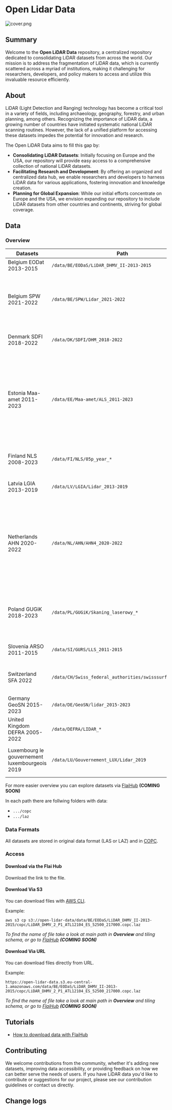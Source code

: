 # Open Lidar Data

![cover.png](cover.png)

## Summary

Welcome to the __Open LiDAR Data__ repository, a centralized repository dedicated to consolidating LiDAR datasets from
across the world. Our mission is to address the fragmentation of LiDAR data, which is currently scattered across a
myriad of institutions, making it challenging for researchers, developers, and policy makers to access and utilize this
invaluable resource efficiently.

## About

LiDAR (Light Detection and Ranging) technology has become a critical tool in a variety of fields, including archaeology,
geography, forestry, and urban planning, among others. Recognizing the importance of LiDAR data, a growing number of
countries have initiated systematic national LiDAR scanning routines. However, the lack of a unified platform for
accessing these datasets impedes the potential for innovation and research.

The Open LiDAR Data aims to fill this gap by:

* __Consolidating LiDAR Datasets__: Initially focusing on Europe and the USA, our repository will provide easy access to
  a comprehensive collection of national LiDAR datasets.
* __Facilitating Research and Development__: By offering an organized and centralized data hub, we enable researchers
  and developers to harness LiDAR data for various applications, fostering innovation and knowledge creation.
* __Planning for Global Expansion__: While our initial efforts concentrate on Europe and the USA, we envision expanding
  our repository to include LiDAR datasets from other countries and continents, striving for global coverage.

## Data

### Overview

| Datasets                                       | Path                                                     | License                                                                                                                           | Source                                                                                                                                                     |
|------------------------------------------------|----------------------------------------------------------|-----------------------------------------------------------------------------------------------------------------------------------|------------------------------------------------------------------------------------------------------------------------------------------------------------
| Belgium EODat 2013-2015                        | `/data/BE/EODaS/LiDAR_DHMV_II-2013-2015`                 | [License](licenses%2FGratisopendatalicentieVlaanderenv12_bqxu2t.pdf)                                                              | [EODaS openlidar](https://remotesensing.vlaanderen.be/apps/openlidar/#collapseDataDownload)                                                                |
| Belgium SPW 2021-2022                          | `/data/BE/SPW/Lidar_2021-2022`                           | The user can download any required data, without any limitations.                                                                 | [The Waloon geographical information website](https://geoportail.wallonie.be/catalogue/ab14b035-c9b0-4c79-a2b6-36811fca96a1.html)                          |
| Denmark SDFI 2018-2022                         | `/data/DK/SDFI/DHM_2018-2022`                            | [License](https://dataforsyningen.dk/asset/PDF/rettigheder_vilkaar/Vilk%C3%A5r%20for%20brug%20af%20frie%20geografiske%20data.pdf) | [The Board for Data Supply and Infrastructure](https://dataforsyningen.dk/data/3931#description)                                                           |
| Estonia Maa-amet 2011-2023                     | `/data/EE/Maa-amet/ALS_2011-2023`                        | [License](https://geoportaal.maaamet.ee/docs/Avaandmed/Licence-of-open-data-of-Estonian-Land-Board.pdf)   <br/>  Please refer to the Land Board and date when using the data. For example: "Elevation data, Land Board 2017-2020"                 | [Estonian Land Board](https://geoportaal.maaamet.ee/eng/Spatial-Data/Elevation-Data-p308.html)                                                             |
| Finland NLS 2008-2023                          | `/data/FI/NLS/05p_year_*`                                | [License](https://creativecommons.org/licenses/by/4.0/)                                                                           | [National land survey of Finland - MapSite](https://asiointi.maanmittauslaitos.fi/karttapaikka/)                                                           |
| Latvia LGIA 2013-2019                          | `/data/LV/LGIA/Lidar_2013-2019`                          | [License](https://www.lgia.gov.lv/sites/lgia/files/document/Atverto%20datu%20licence%20CC%20BY_0.pdf)                             | [Latvian Geospatial Information Agency](https://www.lgia.gov.lv/lv/Digit%C4%81lais%20virsmas%20modelis)                                                    |
| Netherlands AHN 2020-2022                      | `/data/NL/AHN/AHN4_2020-2022`                            | The AHN datasets are available as Open Data. This means that the data can be used by everyone for free and without restrictions.  | [Actueel Hoogtebestand Nederland](https://ahn.arcgisonline.nl/ahnviewer/)                                                                                  |
| Poland GUGiK 2018-2023                         | `/data/PL/GUGiK/Skaning_laserowy_*`                      | The user can download any required data, without any limitations.                                                                 | [geoportal.gov.pl](https://mapy.geoportal.gov.pl/imap/Imgp_2.html)                                                                                         |
| Slovenia ARSO 2011-2015                        | `/data/SI/GURS/LLS_2011-2015`                            | [License](http://www.evode.gov.si/fileadmin/user_upload/Lidar_pogoji_uporabe.pdf)                                                 | [Agencije RS za okolje - Atlas okolja](https://gis.arso.gov.si/evode/profile.aspx?id=atlas_voda_Lidar%40Arso&initialExtent=402591.76%2C39904.09%2C2.64583) |
| Switzerland SFA 2022                           | `/data/CH/Swiss_federal_authorities/swisssurface3d_2022` | [License](https://www.swisstopo.admin.ch/en/terms-of-use-free-geodata-and-geoservices)                                            | [Swiss federal authorities - Federal Office of Topography swisstopo](https://www.swisstopo.admin.ch/en/height-model-swisssurface3d)                        |
| Germany GeoSN 2015-2023                        | `/data/DE/GeoSN/lidar_2015-2023`                         | [License](https://www.govdata.de/dl-de/by-2-0)                                                                                    | [GeoSN - open data](https://www.geodaten.sachsen.de/batch-download-4719.html)                                                                              |
| United Kingdom DEFRA 2005-2022                 | `/data/DEFRA/LIDAR_*`                                    | [License](https://www.nationalarchives.gov.uk/doc/open-government-licence/version/3/)                                             | [DEFRA - Data Services Platform](https://environment.data.gov.uk/dataset/094d4ec8-4c21-4aa6-817f-b7e45843c5e0)                                             |
| Luxembourg le gouvernement luxembourgeois 2019 | `/data/LU/Gouvernement_LUX/Lidar_2019`                   | [License](https://creativecommons.org/publicdomain/zero/1.0/)                                                                     | [The luxembourgish open data platform - data.public.lu](https://data.public.lu/en/datasets/lidar-2019-releve-3d-du-territoire-luxembourgeois/)             

For more easier overview you can explore datasets via [FlaiHub](hup.flai.ai) __(COMING SOON)__

In each path there are follwing folders with data:

* `.../copc`
* `.../laz`


### Data Formats

All datasets are stored in original data format (LAS or LAZ) and in [COPC](https://copc.io/).  

### Access

#### Download via the Flai Hub

Download the link to the file.

#### Download Via S3

You can download files with [AWS CLI](https://aws.amazon.com/cli/).

Example:

    aws s3 cp s3://open-lidar-data/data/BE/EODaS/LiDAR_DHMV_II-2013-2015/copc/LiDAR_DHMV_2_P1_ATL12104_ES_52500_217000.copc.laz

_To find the name of file take a look at main path in __Overview__ and tiling schema, or go to [FlaiHub](hup.flai.ai) __(COMING SOON)___

#### Download Via URL

You can download files directly from URL.

Example:

    https://open-lidar-data.s3.eu-central-1.amazonaws.com/data/BE/EODaS/LiDAR_DHMV_II-2013-2015/copc/LiDAR_DHMV_2_P1_ATL12104_ES_52500_217000.copc.laz

_To find the name of file take a look at main path in __Overview__ and tiling schema, or go to [FlaiHub](hup.flai.ai) __(COMING SOON)___

## Tutorials

* [How to download data with FlaiHub](tutorials%2Fhow-to-download-data-with-flai-hub.md)

## Contributing

We welcome contributions from the community, whether it's adding new datasets, improving data accessibility, or
providing feedback on how we can better serve the needs of users. If you have LiDAR data you'd like to contribute or
suggestions for our project, please see our contribution guidelines or contact us directly.

## Change logs

